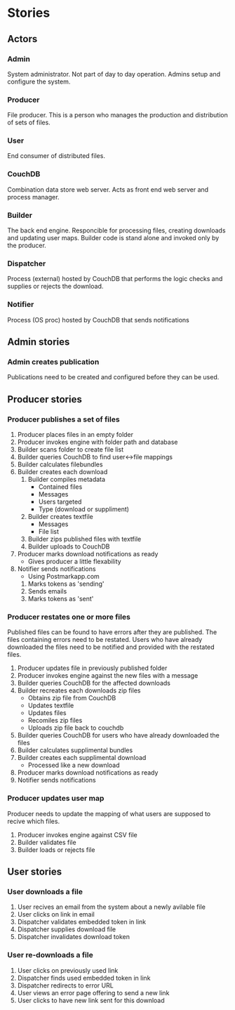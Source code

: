 # Stories

## Actors

### Admin
System administrator. Not part of day to day operation. Admins setup and configure the system.

### Producer
File producer. This is a person who manages the production and distribution of sets of files.

### User
End consumer of distributed files.

### CouchDB
Combination data store web server. Acts as front end web server and process manager.

### Builder
The back end engine. Responcible for processing files, creating downloads and updating user maps. Builder code is stand alone and invoked only by the producer.

### Dispatcher
Process (external) hosted by CouchDB that performs the logic checks and supplies or rejects the download.

### Notifier
Process (OS proc) hosted by CouchDB that sends notifications

## Admin stories

### Admin creates publication
Publications need to be created and configured before they can be used.

## Producer stories

### Producer publishes a set of files

1. Producer places files in an empty folder
1. Producer invokes engine with folder path and database
1. Builder scans folder to create file list
1. Builder queries CouchDB to find user<->file mappings
1. Builder calculates filebundles
1. Builder creates each download
    1. Builder compiles metadata
        - Contained files
        - Messages
        - Users targeted
        - Type (download or suppliment)
    1. Builder creates textfile
        - Messages
        - File list
    1. Builder zips published files with textfile
    1. Builder uploads to CouchDB
1. Producer marks download notifications as ready
    - Gives producer a little flexability
1. Notifier sends notifications
    - Using Postmarkapp.com
    1. Marks tokens as 'sending'
    1. Sends emails
    1. Marks tokens as 'sent'

### Producer restates one or more files
Published files can be found to have errors after they are published. The files containing errors need to be restated. Users who have already downloaded the files need to be notified and provided with the restated files.

1. Producer updates file in previously published folder
1. Producer invokes engine against the new files with a message
1. Builder queries CouchDB for the affected downloads
1. Builder recreates each downloads zip files
    - Obtains zip file from CouchDB
    - Updates textfile
    - Updates files
    - Recomiles zip files
    - Uploads zip file back to couchdb
1. Builder queries CouchDB for users who have already downloaded the files
1. Builder calculates supplimental bundles
1. Builder creates each supplimental download
    - Processed like a new download
1. Producer marks download notifications as ready
1. Notifier sends notifications

### Producer updates user map
Producer needs to update the mapping of what users are supposed to recive which files.

1. Producer invokes engine against CSV file
1. Builder validates file
1. Builder loads or rejects file

## User stories

### User downloads a file

1. User recives an email from the system about a newly avilable file
1. User clicks on link in email
1. Dispatcher validates embedded token in link
1. Dispatcher supplies download file
1. Dispatcher invalidates download token

### User re-downloads a file

1. User clicks on previously used link
1. Dispatcher finds used embedded token in link
1. Dispatcher redirects to error URL
1. User views an error page offering to send a new link
1. User clicks to have new link sent for this download
